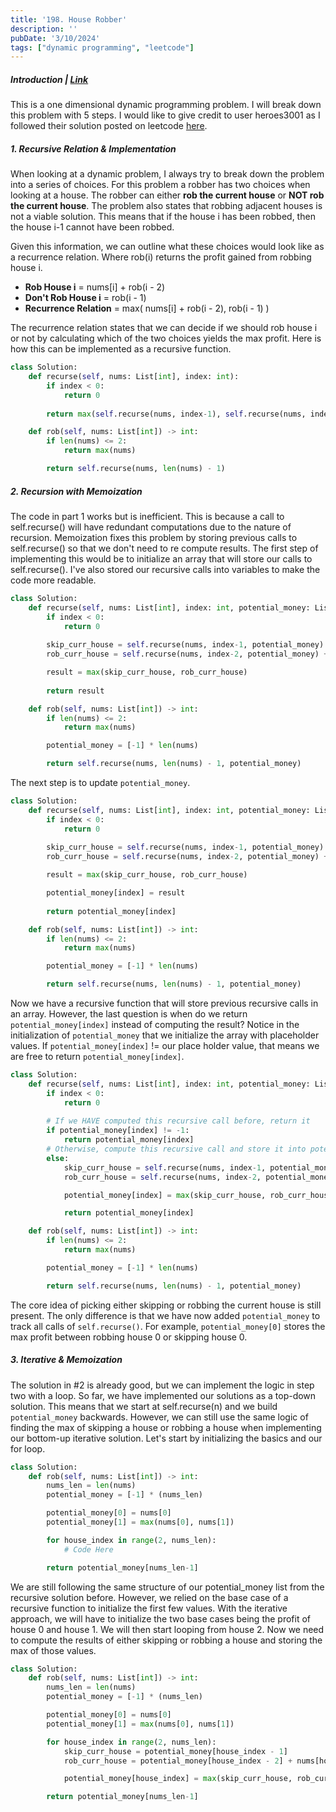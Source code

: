 ```yaml
---
title: '198. House Robber'
description: ''
pubDate: '3/10/2024'
tags: ["dynamic programming", "leetcode"]
---
```

##### Introduction | [Link](https://leetcode.com/problems/house-robber/description/)
This is a one dimensional dynamic programming problem. I will break down this problem with 5 steps. I would like to give credit to user heroes3001 as I followed their solution posted on leetcode [here](https://leetcode.com/problems/house-robber/solutions/156523/from-good-to-great-how-to-approach-most-of-dp-problems).

##### 1. Recursive Relation & Implementation
When looking at a dynamic problem, I always try to break down the problem into a series of choices. For this problem a robber has two choices when looking at a house. The robber can either **rob the current house** or **NOT rob the current house**. The problem also states that robbing adjacent houses is not a viable solution. This means that if the house i has been robbed, then the house i-1 cannot have been robbed.

Given this information, we can outline what these choices would look like as a recurrence relation. Where rob(i) returns the profit gained from robbing house i.

- **Rob House i** = nums[i] + rob(i - 2)
- **Don't Rob House i** = rob(i - 1)
- **Recurrence Relation** = max( nums[i] + rob(i - 2), rob(i - 1) )

The recurrence relation states that we can decide if we should rob house i or not by calculating which of the two choices yields the max profit. Here is how this can be implemented as a recursive function.

```python
class Solution:
    def recurse(self, nums: List[int], index: int):
        if index < 0:
            return 0
        
        return max(self.recurse(nums, index-1), self.recurse(nums, index-2) + nums[index])

    def rob(self, nums: List[int]) -> int:
        if len(nums) <= 2:
            return max(nums)

        return self.recurse(nums, len(nums) - 1)
```

##### 2. Recursion with Memoization

The code in part 1 works but is inefficient. This is because a call to self.recurse() will have redundant computations due to the nature of recursion. Memoization fixes this problem by storing previous calls to self.recurse() so that we don't need to re compute results. The first step of implementing this would be to initialize an array that will store our calls to self.recurse(). I've also stored our recursive calls into variables to make the code more readable.

```python
class Solution:
    def recurse(self, nums: List[int], index: int, potential_money: List[int]) -> int:
        if index < 0:
            return 0
        
        skip_curr_house = self.recurse(nums, index-1, potential_money)
        rob_curr_house = self.recurse(nums, index-2, potential_money) + nums[index]

        result = max(skip_curr_house, rob_curr_house)
        
        return result

    def rob(self, nums: List[int]) -> int:
        if len(nums) <= 2:
            return max(nums)

        potential_money = [-1] * len(nums)

        return self.recurse(nums, len(nums) - 1, potential_money)
```

The next step is to update `potential_money`. 

```python
class Solution:
    def recurse(self, nums: List[int], index: int, potential_money: List[int]) -> int:
        if index < 0:
            return 0
        
        skip_curr_house = self.recurse(nums, index-1, potential_money)
        rob_curr_house = self.recurse(nums, index-2, potential_money) + nums[index]

        result = max(skip_curr_house, rob_curr_house)

        potential_money[index] = result
        
        return potential_money[index]

    def rob(self, nums: List[int]) -> int:
        if len(nums) <= 2:
            return max(nums)

        potential_money = [-1] * len(nums)

        return self.recurse(nums, len(nums) - 1, potential_money)
```

Now we have a recursive function that will store previous recursive calls in an array. However, the last question is when do we return `potential_money[index]` instead of computing the result? Notice in the initialization of `potential_money` that we initialize the array with placeholder values. If `potential_money[index]` != our place holder value, that means we are free to return `potential_money[index]`.

```python
class Solution:
    def recurse(self, nums: List[int], index: int, potential_money: List[int]) -> int:
        if index < 0:
            return 0
        
        # If we HAVE computed this recursive call before, return it
        if potential_money[index] != -1:
            return potential_money[index]
        # Otherwise, compute this recursive call and store it into potential_money
        else:
            skip_curr_house = self.recurse(nums, index-1, potential_money)
            rob_curr_house = self.recurse(nums, index-2, potential_money) + nums[index]

            potential_money[index] = max(skip_curr_house, rob_curr_house)

            return potential_money[index]

    def rob(self, nums: List[int]) -> int:
        if len(nums) <= 2:
            return max(nums)

        potential_money = [-1] * len(nums)

        return self.recurse(nums, len(nums) - 1, potential_money)
```

The core idea of picking either skipping or robbing the current house is still present. The only difference is that we have now added `potential_money` to track all calls of `self.recurse()`. For example, `potential_money[0]` stores the max profit between robbing house 0 or skipping house 0.

##### 3. Iterative & Memoization
The solution in #2 is already good, but we can implement the logic in step two with a loop. So far, we have implemented our solutions as a top-down solution. This means that we start at self.recurse(n) and we build `potential_money` backwards. However, we can still use the same logic of finding the max of skipping a house or robbing a house when implementing our bottom-up iterative solution. Let's start by initializing the basics and our for loop.

```python
class Solution:
    def rob(self, nums: List[int]) -> int:
        nums_len = len(nums)
        potential_money = [-1] * (nums_len)

        potential_money[0] = nums[0]
        potential_money[1] = max(nums[0], nums[1])

        for house_index in range(2, nums_len):
            # Code Here

        return potential_money[nums_len-1]
```

We are still following the same structure of our potential_money list from the recursive solution before. However, we relied on the base case of a recursive function to initialize the first few values. With the iterative approach, we will have to initialize the two base cases being the profit of house 0 and house 1. We will then start looping from house 2. Now we need to compute the results of either skipping or robbing a house and storing the max of those values.

```python
class Solution:
    def rob(self, nums: List[int]) -> int:
        nums_len = len(nums)
        potential_money = [-1] * (nums_len)

        potential_money[0] = nums[0]
        potential_money[1] = max(nums[0], nums[1])

        for house_index in range(2, nums_len):
            skip_curr_house = potential_money[house_index - 1]
            rob_curr_house = potential_money[house_index - 2] + nums[house_index]

            potential_money[house_index] = max(skip_curr_house, rob_curr_house)

        return potential_money[nums_len-1]
```